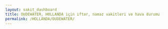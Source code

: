 ```yaml
---
layout: vakit_dashboard
title: OUDEWATER, HOLLANDA için iftar, namaz vakitleri ve hava durumu - ilçe/eyalet seç
permalink: /HOLLANDA/OUDEWATER/
---
```


<script type="text/javascript">
  var GLOBAL_COUNTRY = 'HOLLANDA';
  var GLOBAL_CITY = 'OUDEWATER';
  var GLOBAL_STATE = '';
  var lat = 72;
  var lon = 21;
</script>
